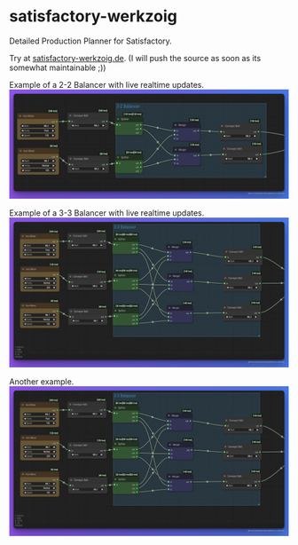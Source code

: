 # satisfactory-werkzoig
Detailed Production Planner for Satisfactory. 

Try at [satisfactory-werkzoig.de](https://satisfactory-werkzoig.de).
(I will push the source as soon as its somewhat maintainable ;))

Example of a 2-2 Balancer with live realtime updates.
![Screenshot of Werkzoig](https://github.com/jandoerntlein/satisfactory-werkzoig/blob/main/scrots/werkzoig_01.png)

Example of a 3-3 Balancer with live realtime updates.
![Screenshot of Werkzoig](https://github.com/jandoerntlein/satisfactory-werkzoig/blob/main/scrots/werkzoig_02.png)

Another example. 
![Screenshot of Werkzoig](https://github.com/jandoerntlein/satisfactory-werkzoig/blob/main/scrots/werkzoig_02.png)